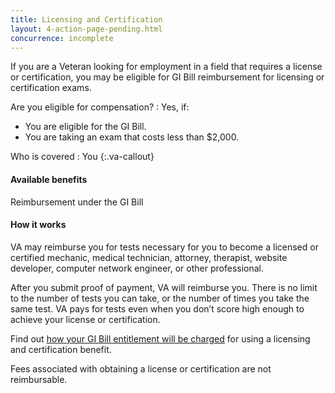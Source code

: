 ```yaml
---
title: Licensing and Certification
layout: 4-action-page-pending.html
concurrence: incomplete
---
```


If you are a Veteran looking for employment in a field that requires a license or certification, you may be eligible for GI Bill reimbursement for licensing or certification exams.

Are you eligible for compensation?
: Yes, if:

  -	You are eligible for the GI Bill.
  -	You are taking an exam that costs less than $2,000.

Who is covered
: You
{:.va-callout}

#### Available benefits
Reimbursement under the GI Bill

#### How it works
VA may reimburse you for tests necessary for you to become a licensed or certified mechanic, medical technician, attorney, therapist, website developer, computer network engineer, or other professional.

After you submit proof of payment, VA will reimburse you. There is no limit to the number of tests you can take, or the number of times you take the same test. VA pays for tests even when you don’t score high enough to achieve your license or certification.

Find out [how your GI Bill entitlement will be charged](https://gibill.custhelp.com/app/answers/detail/a_id/29) for using a licensing and certification benefit.

Fees associated with obtaining a license or certification are not reimbursable.
